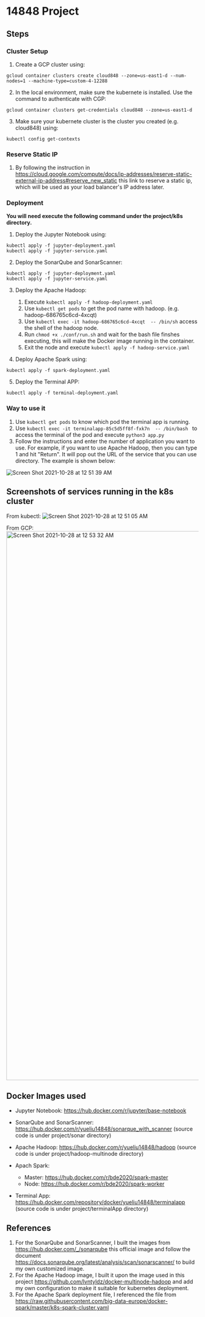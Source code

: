 # 14848 Project

## Steps

### Cluster Setup

1. Create a GCP cluster using:

```
gcloud container clusters create cloud848 --zone=us-east1-d --num-nodes=1 --machine-type=custom-4-12288
```

2. In the local environment, make sure the kubernete is installed. Use the command to authenticate with CGP:

```
gcloud container clusters get-credentials cloud848 --zone=us-east1-d
```

3. Make sure your kubernete cluster is the cluster you created (e.g. cloud848) using:

```
kubectl config get-contexts 
```

### Reserve Static IP

1. By following the instruction in https://cloud.google.com/compute/docs/ip-addresses/reserve-static-external-ip-address#reserve_new_static this link to reserve a static ip, which will be used as your load balancer's IP address later.

### Deployment

**You will need execute the following command under the project/k8s directory.**

1. Deploy the Jupyter Notebook using:

```
kubectl apply -f jupyter-deployment.yaml
kubectl apply -f jupyter-service.yaml
```

2. Deploy the SonarQube and SonarScanner:

```
kubectl apply -f jupyter-deployment.yaml
kubectl apply -f jupyter-service.yaml
```

3. Deploy the Apache Hadoop:
    1. Execute `kubectl apply -f hadoop-deployment.yaml`
    2. Use `kubectl get pods` to get the pod name with hadoop. (e.g. hadoop-686765c6cd-4xcqt)
    3. Use `kubectl exec -it hadoop-686765c6cd-4xcqt  -- /bin/sh` access the shell of the hadoop node.
    4. Run `chmod +x ./conf/run.sh` and wait for the bash file finshes executing, this will make the Docker image running in the container.
    5. Exit the node and execute `kubectl apply -f hadoop-service.yaml`

4. Deploy Apache Spark using:

```
kubectl apply -f spark-deployment.yaml
```

5. Deploy the Terminal APP:

```
kubectl apply -f terminal-deployment.yaml
```

### Way to use it

1. Use `kubectl get pods` to know which pod the terminal app is running.
2. Use `kubectl exec -it terminalapp-85c5d5ff8f-fxk7n  -- /bin/bash ` to access the terminal of the pod and execute `python3 app.py`
3. Follow the instructions and enter the number of application you want to use. For example, if you want to use Apache Hadoop, then you can type 1 and hit "Return". It will pop out the URL of the service that you can use directory. The example is shown below:

![Screen Shot 2021-10-28 at 12 51 39 AM](https://user-images.githubusercontent.com/53706052/139189109-87ea56c7-55bc-4684-a66b-62cc52530def.png)

## Screenshots of services running in the k8s cluster
From kubectl:
![Screen Shot 2021-10-28 at 12 51 05 AM](https://user-images.githubusercontent.com/53706052/139189177-12ab1174-eabf-4019-8e7f-e0bf61ad41cf.png)

From GCP:
<img width="1438" alt="Screen Shot 2021-10-28 at 12 53 32 AM" src="https://user-images.githubusercontent.com/53706052/139189266-6604656f-f758-420f-8136-84447f7f4722.png">


## Docker Images used

- Jupyter Notebook: https://hub.docker.com/r/jupyter/base-notebook

- SonarQube and SonarScanner: https://hub.docker.com/r/yueliu14848/sonarque_with_scanner (source code is under project/sonar directory)

- Apache Hadoop: https://hub.docker.com/r/yueliu14848/hadoop (source code is under project/hadoop-multinode directory)

- Apach Spark:
    - Master: https://hub.docker.com/r/bde2020/spark-master
    - Node:  https://hub.docker.com/r/bde2020/spark-worker
- Terminal App: https://hub.docker.com/repository/docker/yueliu14848/terminalapp (source code is under project/terminalApp directory)

## References

1. For the SonarQube and SonarScanner, I built the images from https://hub.docker.com/_/sonarqube this official image and follow the document https://docs.sonarqube.org/latest/analysis/scan/sonarscanner/ to build my own customized image.
2. For the Apache Hadoop image, I built it upon the image used in this project https://github.com/lvntyldz/docker-multinode-hadoop and add my own configuration to make it suitable for kubernetes deployment.
3. For the Apache Spark deployment file, I referenced the file from https://raw.githubusercontent.com/big-data-europe/docker-spark/master/k8s-spark-cluster.yaml
